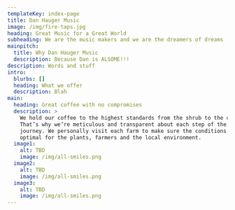 ```yaml
---
templateKey: index-page
title: Dan Hauger Music
image: /img/fire-taps.jpg
heading: Great Music for a Great World
subheading: We are the music makers and we are the dreamers of dreams
mainpitch:
  title: Why Dan Hauger Music
  description: Because Dan is ALSOME!!!
description: Words and stuff
intro:
  blurbs: []
  heading: What we offer
  description: Blah
main:
  heading: Great coffee with no compromises
  description: >
    We hold our coffee to the highest standards from the shrub to the cup.
    That’s why we’re meticulous and transparent about each step of the coffee’s
    journey. We personally visit each farm to make sure the conditions are
    optimal for the plants, farmers and the local environment.
  image1:
    alt: TBD
    image: /img/all-smiles.png
  image2:
    alt: TBD
    image: /img/all-smiles.png
  image3:
    alt: TBD
    image: /img/all-smiles.png
---
```

